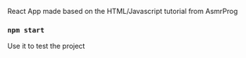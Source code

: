 React App made based on the HTML/Javascript tutorial from AsmrProg


### `npm start`
Use it to test the project
